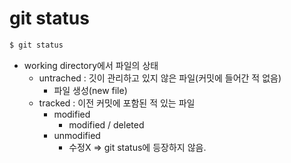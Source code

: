 # git status

``` bash
$ git status
```

- working directory에서 파일의 상태
  - untrached : 깃이 관리하고 있지 않은 파일(커밋에 들어간 적 없음)
    - 파일 생성(new file)
  - tracked : 이전 커밋에 포함된 적 있는 파일
    - modified
      - modified / deleted
    - unmodified
      - 수정X => git status에 등장하지 않음.